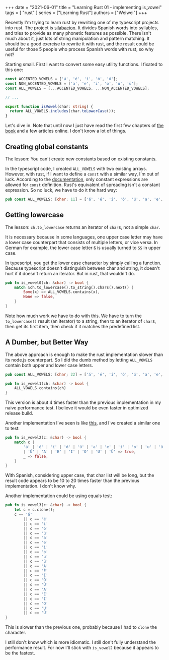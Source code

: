 +++
date = "2021-06-01"
title = "Learning Rust 01 - implementing is_vowel"
tags = [
    "rust"
]
series = ["Learning Rust"]
authors = ["Weiwei"]
+++

Recently I'm trying to learn rust by rewriting one of my typescript projects into rust. The project is [silabacion](https://www.npmjs.com/package/silabacion). It divides Spanish words into syllables, and tries to provide as many phonetic features as possible. There isn't much about it, just lots of string manipulation and pattern matching. It should be a good exercise to rewrite it with rust, and the result could be useful for those 5 people who process Spanish words with rust, so why not?

Starting small. First I want to convert some easy utility functions. I fixated to this one:

```typescript
const ACCENTED_VOWELS = ['á', 'é', 'í', 'ó', 'ú'];
const NON_ACCENTED_VOWELS = ['a', 'e', 'i', 'o', 'u', 'ü'];
const ALL_VOWELS = [...ACCENTED_VOWELS, ...NON_ACCENTED_VOWELS];

// ...

export function isVowel(char: string) {
  return ALL_VOWELS.includes(char.toLowerCase());
}
```

Let's dive in. Note that until now I just have read the first few chapters of [the book](https://doc.rust-lang.org/book/title-page.html) and a few articles online. I don't know a lot of things.

## Creating global constants

The lesson: You can't create new constants based on existing constants.

In the typescript code, I created `ALL_VOWELS` with two existing arrays. However, with rust, if I want to define a `const` with a similar way, I'm out of luck. According to the [documentation](https://doc.rust-lang.org/reference/const_eval.html), only constant expressions are allowed for `const` definition. Rust's equivalent of spreading isn't a constant expression. So no luck, we have to do it the hard way:

```rust
pub const ALL_VOWELS: [char; 11] = ['á', 'é', 'í', 'ó', 'ú', 'a', 'e', 'i', 'o', 'u', 'ü'];
```

## Getting lowercase

The lesson: `ch.to_lowercase` returns an iterator of `char`s, not a simple `char`.

It is necessary because in some languages, one upper case letter may have a lower case counterpart that consists of multiple letters, or vice versa. In German for example, the lower case letter `ß` is usually turned to `SS` in upper case.

In typescript, you get the lower case character by simply calling a function. Because typescript doesn't distinguish between char and string, it doesn't hurt if it doesn't return an iterator. But in rust, that wouldn't do.

```rust
pub fn is_vowel0(ch: &char) -> bool {
    match &ch.to_lowercase().to_string().chars().next() {
        Some(x) => ALL_VOWELS.contains(x),
        None => false,
    }
}
```

Note how much work we have to do with this. We have to turn the `to_lowercase()` result (an iterator) to a string, then to an iterator of `char`s, then get its first item, then check if it matches the predefined list.

## A Dumber, but Better Way

The above approach is enough to make the rust implementation slower than its node.js counterpart. So I did the dumb method by letting `ALL_VOWELS` contain both upper and lower case letters.

```rust
pub const ALL_VOWELS: [char; 22] = ['á', 'é', 'í', 'ó', 'ú', 'a', 'e', 'i', 'o', 'u', 'ü', 'Á', 'É', 'Í', 'Ó', 'Ú', 'A', 'E', 'I', 'O', 'U', 'Ü'];

pub fn is_vowel1(ch: &char) -> bool {
    ALL_VOWELS.contains(ch)
}
```

This version is about 4 times faster than the previous implementation in my naive performance test. I believe it would be even faster in optimized release build.

Another implementation I've seen is like [this](https://gist.github.com/Kushagra-0801/1ffbded3f8a03d9841f42fbb9e8c4bc9), and I've created a similar one to test:

```rust
pub fn is_vowel2(c: &char) -> bool {
    match c {
        'á' | 'é' | 'í' | 'ó' | 'ú' | 'a' | 'e' | 'i' | 'o' | 'u' | 'ü' | 'Á' | 'É' | 'Í' | 'Ó'
        | 'Ú' | 'A' | 'E' | 'I' | 'O' | 'U' | 'Ü' => true,
        _ => false,
    }
}
```

With Spanish, considering upper case, that char list will be long, but the result code appears to be 10 to 20 times faster than the previous implementation. I don't know why.

Another implementation could be using equals test:

```rust
pub fn is_vowel3(c: &char) -> bool {
    let c = c.clone();
    c == 'á'
        || c == 'é'
        || c == 'í'
        || c == 'ó'
        || c == 'ú'
        || c == 'a'
        || c == 'e'
        || c == 'i'
        || c == 'o'
        || c == 'u'
        || c == 'ü'
        || c == 'Á'
        || c == 'É'
        || c == 'Í'
        || c == 'Ó'
        || c == 'Ú'
        || c == 'A'
        || c == 'E'
        || c == 'I'
        || c == 'O'
        || c == 'U'
        || c == 'Ü'
}
```

This is slower than the previous one, probably because I had to `clone` the character.

I still don't know which is more idiomatic. I still don't fully understand the performance result. For now I'll stick with `is_vowel2` because it appears to be the fastest.